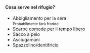 #### Cosa serve nel rifugio?

<ul>
    <li>
        Abbigliamento per la sera<br>
        <small>Probabilmente farà freddo</small>
    </li>
    <li>
        Scarpe comode per il tempo libero
    </li>
    <li>
        Sacco a pelo
    </li>
    <li>
        Asciugamani
    </li>
    <li>
        Spazzolino/dentifricio
    </li>
</ul>
